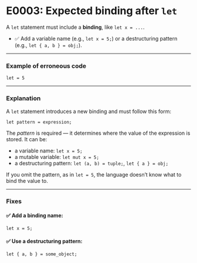 # E0003: Expected binding after `let`

A `let` statement must include a **binding**, like `let x = ...`.
- ✅ Add a variable name (e.g., `let x = 5;`) or a destructuring pattern (e.g., `let { a, b } = obj;`).

---

### Example of erroneous code

```compose error
let = 5
```

---

### Explanation

A `let` statement introduces a new binding and must follow this form:

```text
let pattern = expression;
```

The *pattern* is required — it determines where the value of the expression is stored. It can be:

* a variable name: `let x = 5;`
* a mutable variable: `let mut x = 5;`
* a destructuring pattern: `let (a, b) = tuple;`, `let { a } = obj;`

If you omit the pattern, as in `let = 5`, the language doesn’t know what to bind the value to.

---

### Fixes

#### ✅ Add a binding name:

```compose
let x = 5;
```

#### ✅ Use a destructuring pattern:

```compose
let { a, b } = some_object;
```